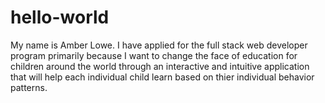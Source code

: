 # hello-world 
My name is Amber Lowe. I have applied for the full stack web developer program primarily because I want to change the face of education for children around the world through an interactive and intuitive application that will help each individual child learn based on thier individual behavior patterns. 

